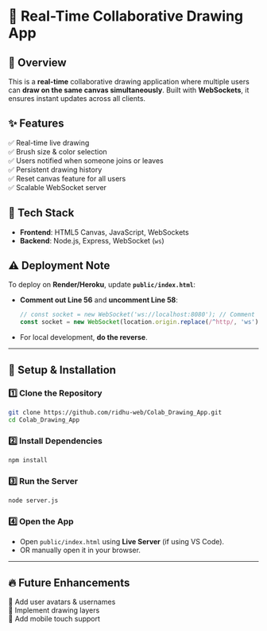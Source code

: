 # 🎨 Real-Time Collaborative Drawing App  

## 🚀 Overview  
This is a **real-time** collaborative drawing application where multiple users can **draw on the same canvas simultaneously**. Built with **WebSockets**, it ensures instant updates across all clients.  

## ✨ Features  
✅ Real-time live drawing  
✅ Brush size & color selection  
✅ Users notified when someone joins or leaves  
✅ Persistent drawing history  
✅ Reset canvas feature for all users  
✅ Scalable WebSocket server  

## 📌 Tech Stack  
- **Frontend**: HTML5 Canvas, JavaScript, WebSockets  
- **Backend**: Node.js, Express, WebSocket (`ws`)  

## ⚠️ Deployment Note  
To deploy on **Render/Heroku**, update **`public/index.html`**:  
- **Comment out Line 56** and **uncomment Line 58**:
  ```js
  // const socket = new WebSocket('ws://localhost:8080'); // Comment this
  const socket = new WebSocket(location.origin.replace(/^http/, 'ws')); // Uncomment this
  ```
- For local development, **do the reverse**.

---

## 🔧 Setup & Installation  

### **1️⃣ Clone the Repository**  
```sh
git clone https://github.com/ridhu-web/Colab_Drawing_App.git
cd Colab_Drawing_App
```

### **2️⃣ Install Dependencies**  
```sh
npm install
```

### **3️⃣ Run the Server**  
```sh
node server.js
```

### **4️⃣ Open the App**  
- Open `public/index.html` using **Live Server** (if using VS Code).  
- OR manually open it in your browser.  

---

## 🔥 Future Enhancements  
🚀 Add user avatars & usernames  
🚀 Implement drawing layers  
🚀 Add mobile touch support  
